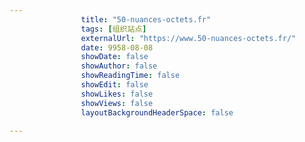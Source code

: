 ---
                title: "50-nuances-octets.fr"
                tags: [组织站点]
                externalUrl: "https://www.50-nuances-octets.fr/"
                date: 9958-08-08
                showDate: false
                showAuthor: false
                showReadingTime: false
                showEdit: false
                showLikes: false
                showViews: false
                layoutBackgroundHeaderSpace: false
                ---

